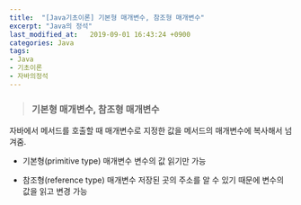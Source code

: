 ```yaml
---
title:  "[Java기초이론] 기본형 매개변수, 참조형 매개변수"
excerpt: "Java의 정석"
last_modified_at:   2019-09-01 16:43:24 +0900
categories: Java
tags:
- Java
- 기초이론
- 자바의정석
---
```


>### 기본형 매개변수, 참조형 매개변수

자바에서 메서드를 호출할 때 매개변수로 지정한 값을 메서드의 매개변수에 복사해서 넘겨줌.

- 기본형(primitive type) 매개변수
  변수의 값 읽기만 가능

- 참조형(reference type) 매개변수
  저장된 곳의 주소를 알 수 있기 때문에 변수의 값을 읽고 변경 가능
